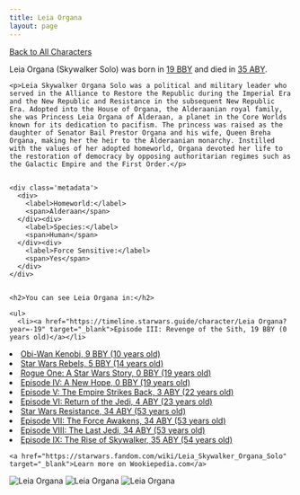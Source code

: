 ```yaml
---
title: Leia Organa
layout: page
---
```

<a href="/character" class="smaller">Back to All Characters</a>

<div class="container">
  <div class="col-10">
    <p>
    Leia Organa (Skywalker Solo)     was born in <a href="https://timeline.starwars.guide/character/Leia Organa?year=-19" target="_blank">19 BBY</a> and died in <a href="https://timeline.starwars.guide/character/Leia Organa?year=35" target="_blank">35 ABY</a>.        
    </p>

    <p>Leia Skywalker Organa Solo was a political and military leader who served in the Alliance to Restore the Republic during the Imperial Era and the New Republic and Resistance in the subsequent New Republic Era. Adopted into the House of Organa, the Alderaanian royal family, she was Princess Leia Organa of Alderaan, a planet in the Core Worlds known for its dedication to pacifism. The princess was raised as the daughter of Senator Bail Prestor Organa and his wife, Queen Breha Organa, making her the heir to the Alderaanian monarchy. Instilled with the values of her adopted homeworld, Organa devoted her life to the restoration of democracy by opposing authoritarian regimes such as the Galactic Empire and the First Order.</p>


    <div class='metadata'>
      <div>
        <label>Homeworld:</label>
        <span>Alderaan</span>
      </div><div>
        <label>Species:</label>
        <span>Human</span>
      </div><div>
        <label>Force Sensitive:</label>
        <span>Yes</span>
      </div>
    </div>


    <h2>You can see Leia Organa in:</h2>

    <ul>
      <li><a href="https://timeline.starwars.guide/character/Leia Organa?year=-19" target="_blank">Episode III: Revenge of the Sith, 19 BBY (0 years old)</a></li>
  <li><a href="https://timeline.starwars.guide/character/Leia Organa?year=-9" target="_blank">Obi-Wan Kenobi, 9 BBY (10 years old)</a></li>
  <li><a href="https://timeline.starwars.guide/character/Leia Organa?year=-5" target="_blank">Star Wars Rebels, 5 BBY (14 years old)</a></li>
  <li><a href="https://timeline.starwars.guide/character/Leia Organa?year=0" target="_blank">Rogue One: A Star Wars Story, 0 BBY (19 years old)</a></li>
  <li><a href="https://timeline.starwars.guide/character/Leia Organa?year=0" target="_blank">Episode IV: A New Hope, 0 BBY (19 years old)</a></li>
  <li><a href="https://timeline.starwars.guide/character/Leia Organa?year=3" target="_blank">Episode V: The Empire Strikes Back, 3 ABY (22 years old)</a></li>
  <li><a href="https://timeline.starwars.guide/character/Leia Organa?year=4" target="_blank">Episode VI: Return of the Jedi, 4 ABY (23 years old)</a></li>
  <li><a href="https://timeline.starwars.guide/character/Leia Organa?year=34" target="_blank">Star Wars Resistance, 34 ABY (53 years old)</a></li>
  <li><a href="https://timeline.starwars.guide/character/Leia Organa?year=34" target="_blank">Episode VII: The Force Awakens, 34 ABY (53 years old)</a></li>
  <li><a href="https://timeline.starwars.guide/character/Leia Organa?year=34" target="_blank">Episode VIII: The Last Jedi, 34 ABY (53 years old)</a></li>
  <li><a href="https://timeline.starwars.guide/character/Leia Organa?year=35" target="_blank">Episode IX: The Rise of Skywalker, 35 ABY (54 years old)</a></li>
    </ul>

    <a href="https://starwars.fandom.com/wiki/Leia_Skywalker_Organa_Solo" target="_blank">Learn more on Wookiepedia.com</a>
  </div>
  <div class="character_image col-2">
    <img src="https://timeline.starwars.guide//images/leia.png" alt="Leia Organa" />
<img src="https://timeline.starwars.guide//images/leia-old.png" alt="Leia Organa" />
    <img src="https://timeline.starwars.guide//images/leiayoung.png" alt="Leia Organa" />
  </div>
</div>

